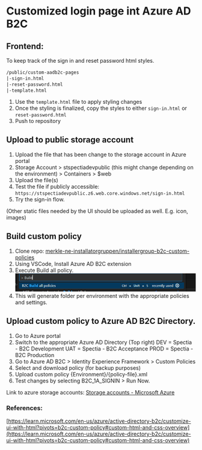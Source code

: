 # Customized login page int Azure AD B2C 

## Frontend:
To keep track of the sign in and reset password html styles.
```
/public/custom-aadb2c-pages
|-sign-in.html
|-reset-password.html
|-template.html
```
1. Use the `template.html` file to apply styling changes
2. Once the styling is finalized, copy the styles to either `sign-in.html` or `reset-password.html`
3. Push to repository

## Upload to public storage account 
1. Upload the file that has been change to the storage account in Azure portal
2. Storage Account > stspectiadevpublic (this might change depending on the environment) > Containers > $web 
3. Upload the file(s)
4. Test the file if publicly accessible: `https://stspectiadevpublic.z6.web.core.windows.net/sign-in.html`
5. Try the sign-in flow.

(Other static files needed by the UI should be uploaded as well. E.g. icon, images)

## Build custom policy
1. Clone repo: [merkle-ne-installatorgruppen/installergroup-b2c-custom-policies](https://github.com/merkle-ne-installatorgruppen/installergroup-b2c-custom-policies)
2. Using VSCode, Install Azure AD B2C extension
3. Execute Build all policy.
![image.png](/.attachments/image-6370ca83-7322-4689-9a23-1a3f50dc11ab.png)
4. This will generate folder per environment with the appropriate policies and settings.


## Upload custom policy to Azure AD B2C Directory.
1. Go to Azure portal
2. Switch to the appropriate Azure AD Directory (Top right)
DEV = Spectia - B2C Development
UAT = Spectia - B2C Acceptance
PROD = Spectia - B2C Production
3. Go to Azure AD B2C > Identity Experience Framework > Custom Policies
4. Select and download policy (for backup purposes)
5. Upload custom policy {Environment}/{policy-file}.xml
6. Test changes by selecting B2C_1A_SIGNIN > Run Now.

Link to azure storage accounts: [Storage accounts - Microsoft Azure](https://portal.azure.com/#browse/Microsoft.Storage%2FStorageAccounts)


### References:
[https://learn.microsoft.com/en-us/azure/active-directory-b2c/customize-ui-with-html?pivots=b2c-custom-policy#custom-html-and-css-overview](https://learn.microsoft.com/en-us/azure/active-directory-b2c/customize-ui-with-html?pivots=b2c-custom-policy#custom-html-and-css-overview)
